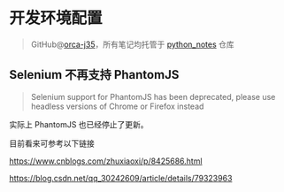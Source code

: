 #  开发环境配置
> GitHub@[orca-j35](https://github.com/orca-j35)，所有笔记均托管于 [python_notes](https://github.com/orca-j35/python_notes) 仓库



## Selenium 不再支持 PhantomJS 

> Selenium support for PhantomJS has been deprecated, please use headless versions of Chrome or Firefox instead

实际上 PhantomJS 也已经停止了更新。

目前看来可参考以下链接

https://www.cnblogs.com/zhuxiaoxi/p/8425686.html

https://blog.csdn.net/qq_30242609/article/details/79323963